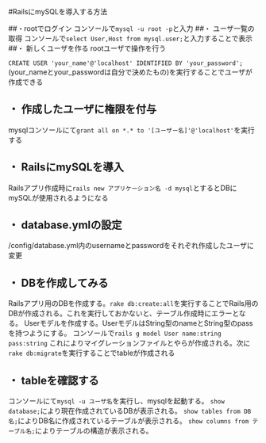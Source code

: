 #RailsにmySQLを導入する方法

##・rootでログイン
コンソールで`mysql -u root -p`と入力
##・ ユーザ一覧の取得
コンソールで`select User,Host from mysql.user;`と入力することで表示
##・ 新しくユーザを作る
rootユーザで操作を行う

`CREATE USER 'your_name'@'localhost' IDENTIFIED BY 'your_password';`
(your_nameとyour_passwordは自分で決めたもの)を実行することでユーザが作成できる

## ・ 作成したユーザに権限を付与
mysqlコンソールにて`grant all on *.* to '[ユーザー名]'@'localhost'`を実行する
## ・ RailsにmySQLを導入
Railsアプリ作成時に`rails new アプリケーション名 -d mysql`とするとDBにmySQLが使用されるようになる

## ・ database.ymlの設定
/config/database.yml内のusernameとpasswordをそれぞれ作成したユーザに変更

## ・ DBを作成してみる
Railsアプリ用のDBを作成する。`rake db:create:all`を実行することでRails用のDBが作成される。これを実行しておかないと、テーブル作成時にエラーとなる。
Userモデルを作成する。UserモデルはString型のnameとString型のpassを持つようにする。
コンソールで`rails g model User name:string pass:string`
これによりマイグレーションファイルとやらが作成される。次に`rake db:migrate`を実行することでtableが作成される

## ・ tableを確認する
コンソールにて`mysql -u ユーザ名`を実行し、mysqlを起動する。
`show database;`により現在作成されているDBが表示される。
`show tables from DB名;`によりDB名に作成されているテーブルが表示される。
`show columns from テーブル名;`によりテーブルの構造が表示される。
